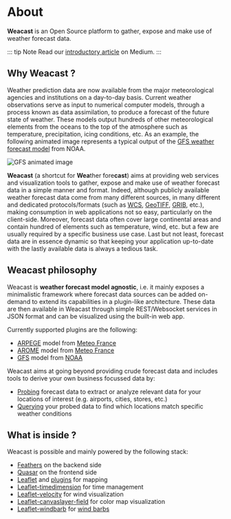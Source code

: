 # About

**Weacast** is an Open Source platform to gather, expose and make use of weather forecast data.

::: tip Note
Read our [introductory article](https://hackernoon.com/introducing-weacast-e6e98487b2a8) on Medium.
:::

## Why Weacast ?

Weather prediction data are now available from the major meteorological agencies and institutions on a day-to-day basis. Current weather observations serve as input to numerical computer models, through a process known as data assimilation, to produce a forecast of the future state of weather. These models output hundreds of other meteorological elements from the oceans to the top of the atmosphere such as temperature, precipitation, icing conditions, etc. As an example, the following animated image represents a typical output of the [GFS weather forecast model](https://www.ncdc.noaa.gov/data-access/model-data/model-datasets/global-forcast-system-gfs) from NOAA.

![GFS animated image](https://cdn-images-1.medium.com/max/1600/1*10SiCHb5aTr5zeTrHLMbVA.gif)

**Weacast** (a shortcut for **Wea**ther fore**cast**) aims at providing web services and visualization tools to gather, expose and make use of weather forecast data in a simple manner and format. Indeed, although publicly available weather forecast data come from many different sources, in many different and dedicated protocols/formats (such as [WCS](https://en.wikipedia.org/wiki/Web_Coverage_Service), [GeoTIFF](https://en.wikipedia.org/wiki/GeoTIFF), [GRIB](http://en.wikipedia.org/wiki/GRIB), etc.), making consumption in web applications not so easy, particularly on the client-side. Moreover, forecast data often cover large continental areas and contain hundred of elements such as temperature, wind, etc. but a few are usually required by a specific business use case. Last but not least, forecast data are in essence dynamic so that keeping your application up-to-date with the lastly available data is always a tedious task.

## Weacast philosophy

Weacast is **weather forecast model agnostic**, i.e. it mainly exposes a minimalistic framework where forecast data sources can be added on-demand to extend its capabilities in a plugin-like architecture. These data are then available in Weacast through simple REST/Websocket services in JSON format and can be visualized using the built-in web app.

Currently supported plugins are the following:
* [ARPEGE](../api/plugin.md#arpege) model from [Meteo France](http://www.meteofrance.com/simulations-numeriques-meteorologiques/monde)
* [AROME](../api/plugin.md#arome) model from [Meteo France](http://www.meteofrance.com/simulations-numeriques-meteorologiques/monde)
* [GFS](../api/plugin.md#gfs) model from [NOAA](https://www.ncdc.noaa.gov/data-access/model-data/model-datasets/global-forcast-system-gfs)

Weacast aims at going beyond providing crude forecast data and includes tools to derive your own business focussed data by:
* [Probing](../api/probe.md#probe-plugin) forecast data to extract or analyze relevant data for your locations of interest (e.g. airports, cities, stores, etc.)
* [Querying](../api/probe.md#probe-results) your probed data to find which locations match specific weather conditions

## What is inside ?

Weacast is possible and mainly powered by the following stack:
* [Feathers](https://feathersjs.com/) on the backend side
* [Quasar](http://quasar-framework.org/) on the frontend side
* [Leaflet](http://leafletjs.com/) and [plugins](http://leafletjs.com/plugins.html) for mapping
* [Leaflet-timedimension](https://github.com/socib/Leaflet.TimeDimension) for time management
* [Leaflet-velocity](https://github.com/danwild/leaflet-velocity) for wind visualization
* [Leaflet-canvaslayer-field](https://github.com/IHCantabria/Leaflet.CanvasLayer.Field) for color map visualization
* [Leaflet-windbarb](https://github.com/JoranBeaufort/Leaflet.windbarb) for [wind barbs](https://en.wikipedia.org/wiki/Station_model)




